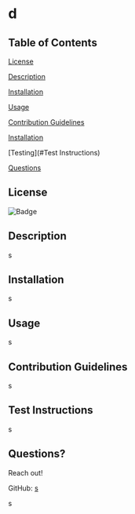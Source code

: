 
# d

## Table of Contents

[License](#License)

[Description](#Description)

[Installation](#Installation)

[Usage](#Usage)

[Contribution Guidelines](#Contribution)

[Installation](#Installation)

[Testing](#Test Instructions)

[Questions](#Questions)

## License


![Badge](https://img.shields.io/badge/license-Apollo-blueviolet.svg)


## Description

s

## Installation

s

## Usage

s

## Contribution Guidelines

s

## Test Instructions 

s

## Questions?

Reach out! 

GitHub: <a href="https://github.com/s">s</a>

s
